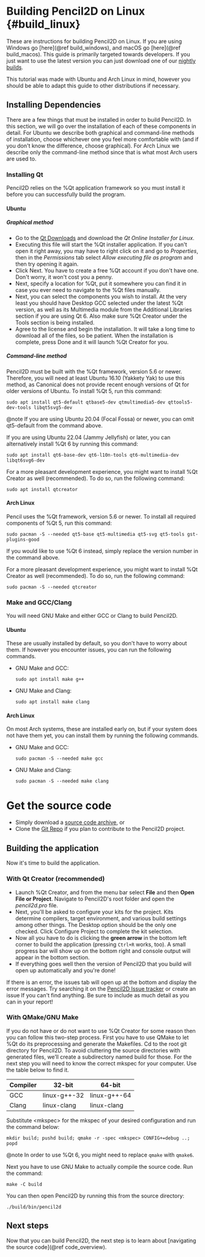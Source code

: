 Building Pencil2D on Linux {#build_linux}
==========================

These are instructions for building Pencil2D on Linux. If you are using Windows go [here](@ref build_windows), and macOS go [here](@ref build_macos). This guide is primarily targeted towards developers. If you just want to use the latest version you can just download one of our [nightly builds](https://www.pencil2d.org/download/nightly/).

This tutorial was made with Ubuntu and Arch Linux in mind, however you should be able to adapt this guide to other distributions if necessary.

## Installing Dependencies

There are a few things that must be installed in order to build Pencil2D. In this section, we will go over the installation of each of these components in detail. For Ubuntu we describe both graphical and command-line methods of installation, choose whichever one you feel more comfortable with (and if you don't know the difference, choose graphical). For Arch Linux we describe only the command-line method since that is what most Arch users are used to.

### Installing Qt

Pencil2D relies on the %Qt application framework so you must install it before you can successfully build the program.

#### Ubuntu

##### Graphical method

- Go to the [Qt Downloads](https://www.qt.io/download-qt-installer-oss) and download the *Qt Online Installer for Linux*.
- Executing this file will start the %Qt installer application. If you can't open it right away, you may have to right click on it and go to *Properties*, then in the *Permissions* tab select *Allow executing file as program* and then try opening it again.
- Click Next. You have to create a free %Qt account if you don't have one. Don't worry, it won't cost you a penny.
- Next, specify a location for %Qt, put it somewhere you can find it in case you ever need to navigate to the %Qt files manually.
- Next, you can select the components you wish to install. At the very least you should have Desktop GCC selected under the latest %Qt version, as well as its Multimedia module from the Additional Libraries section if you are using Qt 6. Also make sure %Qt Creator under the Tools section is being installed.
- Agree to the license and begin the installation. It will take a long time to download all of the files, so be patient. When the installation is complete, press Done and it will launch %Qt Creator for you.

##### Command-line method

Pencil2D must be built with the %Qt framework, version 5.6 or newer. Therefore, you will need at least Ubuntu 16.10 (Yakkety Yak) to use this method, as Canonical does not provide recent enough versions of Qt for older versions of Ubuntu. To install %Qt 5, run this command:

    sudo apt install qt5-default qtbase5-dev qtmultimedia5-dev qttools5-dev-tools libqt5svg5-dev

@note If you are using Ubuntu 20.04 (Focal Fossa) or newer, you can omit qt5-default from the command above.

If you are using Ubuntu 22.04 (Jammy Jellyfish) or later, you can alternatively install %Qt 6 by running this command:

    sudo apt install qt6-base-dev qt6-l10n-tools qt6-multimedia-dev libqt6svg6-dev

For a more pleasant development experience, you might want to install %Qt Creator as well (recommended). To do so, run the following command:

    sudo apt install qtcreator

#### Arch Linux

Pencil uses the %Qt framework, version 5.6 or newer. To install all required components of %Qt 5, run this command:

    sudo pacman -S --needed qt5-base qt5-multimedia qt5-svg qt5-tools gst-plugins-good

If you would like to use %Qt 6 instead, simply replace the version number in the command above.

For a more pleasant development experience, you might want to install %Qt Creator as well (recommended). To do so, run the following command:

    sudo pacman -S --needed qtcreator

### Make and GCC/Clang

You will need GNU Make and either GCC or Clang to build Pencil2D.

#### Ubuntu

These are usually installed by default, so you don't have to worry about them. If however you encounter issues, you can run the following commands.

- GNU Make and GCC:

      sudo apt install make g++

- GNU Make and Clang:

      sudo apt install make clang


#### Arch Linux

On most Arch systems, these are installed early on, but if your system does not have them yet, you can install them by running the following commands.

- GNU Make and GCC:

      sudo pacman -S --needed make gcc

- GNU Make and Clang:

      sudo pacman -S --needed make clang


# Get the source code

- Simply download a [source code archive](https://github.com/pencil2d/pencil/archive/master.zip), or
- Clone the [Git Repo](https://github.com/pencil2d/pencil.git) if you plan to contribute to the Pencil2D project.

## Building the application

Now it's time to build the application.

### With Qt Creator (recommended)

- Launch %Qt Creator, and from the menu bar select **File** and then **Open File or Project**. Navigate to Pencil2D's root folder and open the *pencil2d.pro* file.
- Next, you'll be asked to configure your kits for the project. Kits determine compilers, target environment, and various build settings among other things. The Desktop option should be the only one checked. Click Configure Project to complete the kit selection.
- Now all you have to do is clicking the **green arrow** in the bottom left corner to build the application (pressing `Ctrl+R` works, too). A small progress bar will show up on the bottom right and console output will appear in the bottom section.
- If everything goes well then the version of Pencil2D that you build will open up automatically and you're done!

If there is an error, the issues tab will open up at the bottom and display the error messages. Try searching it on the [Pencil2D Issue tracker](https://github.com/pencil2d/pencil/issues) or create an issue If you can't find anything. Be sure to include as much detail as you can in your report!

### With QMake/GNU Make

If you do not have or do not want to use %Qt Creator for some reason then you can follow this two-step process. First you have to use QMake to let %Qt do its preprocessing and generate the Makefiles. Cd to the root git directory for Pencil2D. To avoid cluttering the source directories with generated files, we’ll create a subdirectory named build for those. For the next step you will need to know the correct mkspec for your computer. Use the table below to find it.

| Compiler | 32-bit       | 64-bit       |
| -------- | ------------ | ------------ |
| GCC      | linux-g++-32 | linux-g++-64 |
| Clang    | linux-clang  | linux-clang  |

Substitute \<mkspec\> for the mkspec of your desired configuration and run the command below:

    mkdir build; pushd build; qmake -r -spec <mkspec> CONFIG+=debug ..; popd

@note In order to use %Qt 6, you might need to replace `qmake` with `qmake6`.

Next you have to use GNU Make to actually compile the source code. Run the command:

    make -C build

You can then open Pencil2D by running this from the source directory:

    ./build/bin/pencil2d

## Next steps

Now that you can build Pencil2D, the next step is to learn about [navigating the source code](@ref code_overview).
